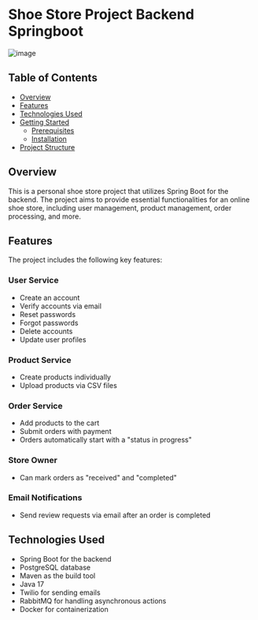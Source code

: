 # Shoe Store Project Backend Springboot

![image](https://drive.google.com/uc?export=view&id=1WKERbdF0WQvXtsN23SUdj2QlGgiMQwoY)
## Table of Contents

- [Overview](#overview)
- [Features](#features)
- [Technologies Used](#technologies-used)
- [Getting Started](#getting-started)
    - [Prerequisites](#prerequisites)
    - [Installation](#installation)
- [Project Structure](#project-structure)

## Overview

This is a personal  shoe store project that utilizes Spring Boot for the backend.
The project aims to provide essential functionalities for an online shoe store,
including user management, product management, order processing, and more.

## Features

The project includes the following key features:

### User Service

- Create an account
- Verify accounts via email
- Reset passwords
- Forgot passwords
- Delete accounts
- Update user profiles

### Product Service

- Create products individually
- Upload products via CSV files

### Order Service

- Add products to the cart
- Submit orders with payment
- Orders automatically start with a "status in progress"

### Store Owner

- Can mark orders as "received" and "completed"

### Email Notifications

- Send review requests via email after an order is completed

## Technologies Used

- Spring Boot for the backend
- PostgreSQL database
- Maven as the build tool
- Java 17
- Twilio for sending emails
- RabbitMQ for handling asynchronous actions
- Docker for containerization
